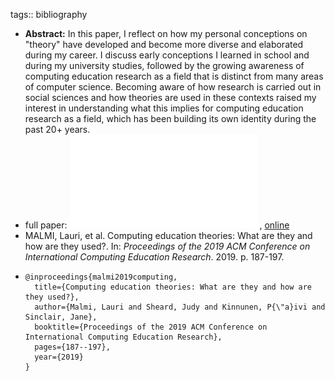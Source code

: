 tags:: bibliography

- **Abstract:** In this paper, I reflect on how my personal conceptions on "theory" have developed and become more diverse and elaborated during my career. I discuss early conceptions I learned in school and during my university studies, followed by the growing awareness of computing education research as a field that is distinct from many areas of computer science. Becoming aware of how research is carried out in social sciences and how theories are used in these contexts raised my interest in understanding what this implies for computing education research as a field, which has been building its own identity during the past 20+ years.
- full paper: ![local copy](../assets/reflections-on-theories_1677354941208_0.pdf) , [online](https://research.aalto.fi/files/39561476/SCI_Malmi_et.al_Computing_education_theories_22_.pdf)
- MALMI, Lauri, et al. Computing education theories: What are they and how are they used?. In: *Proceedings of the 2019 ACM Conference on International Computing Education Research*. 2019. p. 187-197.
- ```
  @inproceedings{malmi2019computing,
    title={Computing education theories: What are they and how are they used?},
    author={Malmi, Lauri and Sheard, Judy and Kinnunen, P{\"a}ivi and Sinclair, Jane},
    booktitle={Proceedings of the 2019 ACM Conference on International Computing Education Research},
    pages={187--197},
    year={2019}
  }
  ```